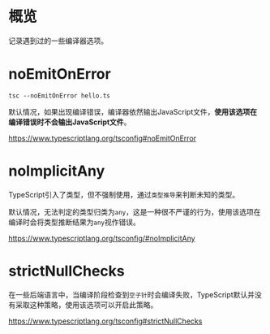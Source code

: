# 概览

记录遇到过的一些编译器选项。

# noEmitOnError

```
tsc --noEmitOnError hello.ts
```

默认情况，如果出现编译错误，编译器依然输出JavaScript文件，**使用该选项在编译错误时不会输出JavaScript文件**。

https://www.typescriptlang.org/tsconfig#noEmitOnError

# noImplicitAny

TypeScript引入了类型，但不强制使用，通过`类型推导`来判断未知的类型。

默认情况，无法判定的类型归类为`any`，这是一种很不严谨的行为，使用该选项在编译时会将类型推断结果为`any`视作错误。

https://www.typescriptlang.org/tsconfig/#noImplicitAny

# strictNullChecks

在一些后端语言中，当编译阶段检查到`空子针`时会编译失败，TypeScript默认并没有采取这种策略，使用该选项可以开启此策略。

https://www.typescriptlang.org/tsconfig#strictNullChecks

